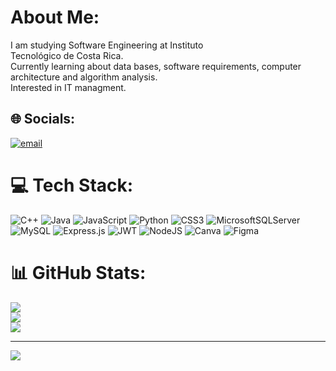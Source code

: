 # About Me:
I am studying Software Engineering at Instituto<br> Tecnológico de Costa Rica.<br>Currently learning about data bases, software requirements, computer<br>architecture and algorithm analysis.<br>Interested in IT managment.


## 🌐 Socials:
[![email](https://img.shields.io/badge/Email-D14836?logo=gmail&logoColor=white)](mailto:s.valverde04@gmail.com) 

# 💻 Tech Stack:
![C++](https://img.shields.io/badge/c++-%2300599C.svg?style=for-the-badge&logo=c%2B%2B&logoColor=white) ![Java](https://img.shields.io/badge/java-%23ED8B00.svg?style=for-the-badge&logo=openjdk&logoColor=white) ![JavaScript](https://img.shields.io/badge/javascript-%23323330.svg?style=for-the-badge&logo=javascript&logoColor=%23F7DF1E) ![Python](https://img.shields.io/badge/python-3670A0?style=for-the-badge&logo=python&logoColor=ffdd54) ![CSS3](https://img.shields.io/badge/css3-%231572B6.svg?style=for-the-badge&logo=css3&logoColor=white) ![MicrosoftSQLServer](https://img.shields.io/badge/Microsoft%20SQL%20Server-CC2927?style=for-the-badge&logo=microsoft%20sql%20server&logoColor=white) ![MySQL](https://img.shields.io/badge/mysql-4479A1.svg?style=for-the-badge&logo=mysql&logoColor=white) ![Express.js](https://img.shields.io/badge/express.js-%23404d59.svg?style=for-the-badge&logo=express&logoColor=%2361DAFB) ![JWT](https://img.shields.io/badge/JWT-black?style=for-the-badge&logo=JSON%20web%20tokens) ![NodeJS](https://img.shields.io/badge/node.js-6DA55F?style=for-the-badge&logo=node.js&logoColor=white) ![Canva](https://img.shields.io/badge/Canva-%2300C4CC.svg?style=for-the-badge&logo=Canva&logoColor=white) ![Figma](https://img.shields.io/badge/figma-%23F24E1E.svg?style=for-the-badge&logo=figma&logoColor=white)
# 📊 GitHub Stats:
![](https://github-readme-stats.vercel.app/api?username=santivalverde4&theme=dark&hide_border=true&include_all_commits=true&count_private=false)<br/>
![](https://nirzak-streak-stats.vercel.app/?user=santivalverde4&theme=dark&hide_border=true)<br/>
![](https://github-readme-stats.vercel.app/api/top-langs/?username=santivalverde4&theme=dark&hide_border=true&include_all_commits=true&count_private=false&layout=compact)

---
[![](https://visitcount.itsvg.in/api?id=santivalverde4&icon=0&color=0)](https://visitcount.itsvg.in)

<!-- Proudly created with GPRM ( https://gprm.itsvg.in ) -->
